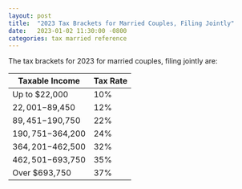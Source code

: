 ```yaml
---
layout: post
title:  "2023 Tax Brackets for Married Couples, Filing Jointly"
date:   2023-01-02 11:30:00 -0800
categories: tax married reference
---
```

The tax brackets for 2023 for married couples, filing jointly are:

| Taxable Income    | Tax Rate |
|-------------------|----------|
| Up to $22,000     | 10%      |
| $22,001-$89,450   | 12%      |
| $89,451-$190,750  | 22%      |
| $190,751-$364,200 | 24%      |
| $364,201-$462,500 | 32%      |
| $462,501-$693,750 | 35%      |
| Over $693,750     | 37%      |
